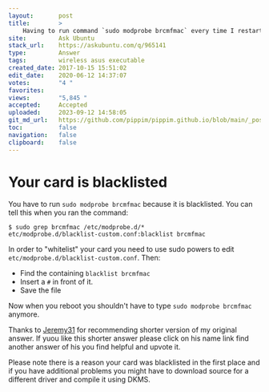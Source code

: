 ```yaml
---
layout:       post
title:        >
    Having to run command `sudo modprobe brcmfmac` every time I restart in order to get wifi working
site:         Ask Ubuntu
stack_url:    https://askubuntu.com/q/965141
type:         Answer
tags:         wireless asus executable
created_date: 2017-10-15 15:51:02
edit_date:    2020-06-12 14:37:07
votes:        "4 "
favorites:    
views:        "5,845 "
accepted:     Accepted
uploaded:     2023-09-12 14:58:05
git_md_url:   https://github.com/pippim/pippim.github.io/blob/main/_posts/2017/2017-10-15-Having-to-run-command-_sudo-modprobe-brcmfmac_-every-time-I-restart-in-order-to-get-wifi-working.md
toc:          false
navigation:   false
clipboard:    false
---
```


# Your card is blacklisted

You have to run `sudo modprobe brcmfmac` because it is blacklisted. You can tell this when you ran the command:

``` 
$ sudo grep brcmfmac /etc/modprobe.d/*
etc/modprobe.d/blacklist-custom.conf:blacklist brcmfmac
```

In order to "whitelist" your card you need to use sudo powers to edit `etc/modprobe.d/blacklist-custom.conf`. Then:

- Find the containing `blacklist brcmfmac`
- Insert a `#` in front of it.
- Save the file

Now when you reboot you shouldn't have to type `sudo modprobe brcmfmac` anymore.

Thanks to [Jeremy31](https://askubuntu.com/users/300665/jeremy31) for recommending shorter version of my original answer. If yuou like this shorter answer please click on his name link find another answer of his you find helpful and upvote it.

Please note there is a reason your card was blacklisted in the first place and if you have additional problems you might have to download source for a different driver and compile it using DKMS.

